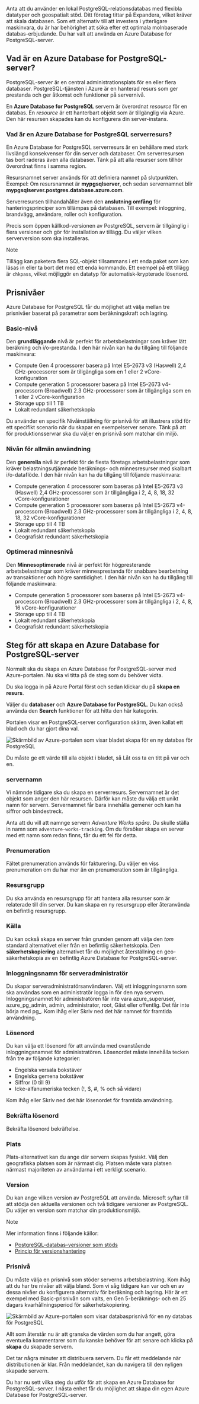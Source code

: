 Anta att du använder en lokal PostgreSQL-relationsdatabas med flexibla datatyper och geospatialt stöd. Ditt företag tittar på Expandera, vilket kräver att skala databasen. Som ett alternativ till att investera i ytterligare maskinvara, du är har behörighet att söka efter ett optimala molnbaserade databas-erbjudande. Du har valt att använda en Azure Database for PostgreSQL-server.

## <a name="what-is-an-azure-database-for-postgresql-server"></a>Vad är en Azure Database for PostgreSQL-server?

PostgreSQL-server är en central administrationsplats för en eller flera databaser. PostgreSQL-tjänsten i Azure är en hanterad resurs som ger prestanda och ger åtkomst och funktioner på servernivå.

En **Azure Database for PostgreSQL** servern är överordnat _resource_ för en databas. En _resource_ är ett hanterbart objekt som är tillgänglig via Azure. Den här resursen skapades kan du konfigurera din server-instans.

### <a name="what-is-an-azure-database-for-postgresql-server-resource"></a>Vad är en Azure Database for PostgreSQL serverresurs?

En Azure Database for PostgreSQL serverresurs är en behållare med stark livslängd konsekvenser för din server och databaser. Om serverresursen tas bort raderas även alla databaser. Tänk på att alla resurser som tillhör överordnat finns i samma region.

Resursnamnet server används för att definiera namnet på slutpunkten. Exempel: Om resursnamnet är **mypgsqlserver**, och sedan servernamnet blir **mypgsqlserver.postgres.database.azure.com**.

Serverresursen tillhandahåller även den __anslutning omfång__ för hanteringsprinciper som tillämpas på databasen. Till exempel: inloggning, brandvägg, användare, roller och konfiguration.

Precis som öppen källkod-versionen av PostgreSQL, servern är tillgänglig i flera versioner och gör för installation av tillägg. Du väljer vilken serverversion som ska installeras.

> [!NOTE]
> Tillägg kan paketera flera SQL-objekt tillsammans i ett enda paket som kan läsas in eller ta bort det med ett enda kommando. Ett exempel på ett tillägg är `chkpass`, vilket möjliggör en datatyp för automatisk-krypterade lösenord.

## <a name="pricing-tiers"></a>Prisnivåer

Azure Database for PostgreSQL får du möjlighet att välja mellan tre prisnivåer baserat på parametrar som beräkningskraft och lagring.

### <a name="basic-tier"></a>Basic-nivå

Den **grundläggande** nivå är perfekt för arbetsbelastningar som kräver lätt beräkning och i/o-prestanda. I den här nivån kan ha du tillgång till följande maskinvara:

- Compute Gen 4 processorer basera på Intel E5-2673 v3 (Haswell) 2,4 GHz-processorer som är tillgängliga som en 1 eller 2 vCore-konfiguration
- Compute generation 5 processorer basera på Intel E5-2673 v4-processorn (Broadwell) 2.3 GHz-processorer som är tillgängliga som en 1 eller 2 vCore-konfiguration
- Storage upp till 1 TB
- Lokalt redundant säkerhetskopia

Du använder en specifik Nivåinställning för prisnivå för att illustrera stöd för ett specifikt scenario när du skapar en exempelserver senare. Tänk på att för produktionsservrar ska du väljer en prisnivå som matchar din miljö.

### <a name="general-purpose-tier"></a>Nivån för allmän användning

Den **generella** nivå är perfekt för de flesta företags arbetsbelastningar som kräver belastningsutjämnade beräknings- och minnesresurser med skalbart i/o-dataflöde. I den här nivån kan ha du tillgång till följande maskinvara:

- Compute generation 4 processorer som baseras på Intel E5-2673 v3 (Haswell) 2,4 GHz-processorer som är tillgängliga i 2, 4, 8, 18, 32 vCore-konfigurationer
- Compute generation 5 processorer som baseras på Intel E5-2673 v4-processorn (Broadwell) 2.3 GHz-processorer som är tillgängliga i 2, 4, 8, 18, 32 vCore-konfigurationer
- Storage upp till 4 TB
- Lokalt redundant säkerhetskopia
- Geografiskt redundant säkerhetskopia

### <a name="memory-optimized-tier"></a>Optimerad minnesnivå

Den **Minnesoptimerade** nivå är perfekt för högpresterande arbetsbelastningar som kräver minnesprestanda för snabbare bearbetning av transaktioner och högre samtidighet. I den här nivån kan ha du tillgång till följande maskinvara:

- Compute generation 5 processorer som baseras på Intel E5-2673 v4-processorn (Broadwell) 2.3 GHz-processorer som är tillgängliga i 2, 4, 8, 16 vCore-konfigurationer
- Storage upp till 4 TB
- Lokalt redundant säkerhetskopia
- Geografiskt redundant säkerhetskopia

## <a name="steps-to-create-an-azure-database-for-postgresql-server"></a>Steg för att skapa en Azure Database for PostgreSQL-server

Normalt ska du skapa en Azure Database for PostgreSQL-server med Azure-portalen. Nu ska vi titta på de steg som du behöver vidta.

Du ska logga in på Azure Portal först och sedan klickar du på **skapa en resurs**.

Väljer du **databaser** och **Azure Database for PostgreSQL**. Du kan också använda den **Search** funktioner för att hitta den här kategorin.

Portalen visar en PostgreSQL-server configuration skärm, även kallat ett blad och du har gjort dina val.

![Skärmbild av Azure-portalen som visar bladet skapa för en ny databas för PostgreSQL](../media-draft/4-create-blade.png)

Du måste ge ett värde till alla objekt i bladet, så Låt oss ta en titt på var och en.

### <a name="server-name"></a>servernamn

Vi nämnde tidigare ska du skapa en serverresurs. Servernamnet är det objekt som anger den här resursen. Därför kan måste du välja ett unikt namn för servern. Servernamnet får bara innehålla gemener och kan ha siffror och bindestreck.

Anta att du vill att namnge servern _Adventure Works spåra_. Du skulle ställa in namn som `adventure-works-tracking`. Om du försöker skapa en server med ett namn som redan finns, får du ett fel för detta.

### <a name="subscription"></a>Prenumeration

Fältet prenumeration används för fakturering. Du väljer en viss prenumeration om du har mer än en prenumeration som är tillgängliga.

### <a name="resource-group"></a>Resursgrupp

Du ska använda en resursgrupp för att hantera alla resurser som är relaterade till din server. Du kan skapa en ny resursgrupp eller återanvända en befintlig resursgrupp.

### <a name="source"></a>Källa

Du kan också skapa en server från grunden genom att välja den _tom_ standard alternativet eller från en befintlig säkerhetskopia. Den **säkerhetskopiering** alternativet får du möjlighet återställning en geo-säkerhetskopia av en befintlig Azure Database for PostgreSQL-server.

### <a name="server-admin-login-name"></a>Inloggningsnamn för serveradministratör

Du skapar serveradministratörsanvändaren. Välj ett inloggningsnamn som ska användas som en administratör logga in för den nya servern. Inloggningsnamnet för administratören får inte vara azure_superuser, azure_pg_admin, admin, administrator, root, Gäst eller offentlig. Det får inte börja med pg_. Kom ihåg eller Skriv ned det här namnet för framtida användning.

### <a name="password"></a>Lösenord

Du kan välja ett lösenord för att använda med ovanstående inloggningsnamnet för administratören. Lösenordet måste innehålla tecken från tre av följande kategorier:
- Engelska versala bokstäver
- Engelska gemena bokstäver
- Siffror (0 till 9)
- Icke-alfanumeriska tecken (!, $, #, % och så vidare)

Kom ihåg eller Skriv ned det här lösenordet för framtida användning.

### <a name="confirm-password"></a>Bekräfta lösenord

Bekräfta lösenord bekräftelse.

### <a name="location"></a>Plats

Plats-alternativet kan du ange där servern skapas fysiskt. Välj den geografiska platsen som är närmast dig. Platsen måste vara platsen närmast majoriteten av användarna i ett verkligt scenario.

### <a name="version"></a>Version

Du kan ange vilken version av PostgreSQL att använda. Microsoft syftar till att stödja den aktuella versionen och två tidigare versioner av PostgreSQL. Du väljer en version som matchar din produktionsmiljö.

> [!NOTE]
> Mer information finns i följande källor:
> - [PostgreSQL-databas-versioner som stöds](https://docs.microsoft.com/azure/postgresql/concepts-supported-versions)
> - [Princip för versionshantering](https://www.postgresql.org/support/versioning/)

### <a name="pricing-tier"></a>Prisnivå

Du måste välja en prisnivå som stöder serverns arbetsbelastning. Kom ihåg att du har tre nivåer att välja bland. Som vi såg tidigare kan var och en av dessa nivåer du konfigurera alternativ för beräkning och lagring. Här är ett exempel med Basic-prisnivån som valts, en Gen 5-beräknings- och en 25 dagars kvarhållningsperiod för säkerhetskopiering.

![Skärmbild av Azure-portalen som visar databasprisnivå för en ny databas för PostgreSQL](../media-draft/4-azure-db-pricing-tier.png)

Allt som återstår nu är att granska de värden som du har angett, göra eventuella kommentarer som du kanske behöver för att senare och klicka på **skapa** du skapade servern.

Det tar några minuter att distribuera servern. Du får ett meddelande när distributionen är klar. Från meddelandet, kan du navigera till den nyligen skapade servern.

Du har nu sett vilka steg du utför för att skapa en Azure Database for PostgreSQL-server. I nästa enhet får du möjlighet att skapa din egen Azure Database for PostgreSQL-server.
